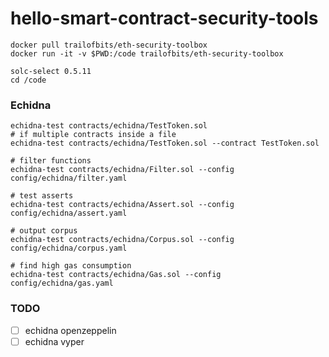 # hello-smart-contract-security-tools

```shell
docker pull trailofbits/eth-security-toolbox
docker run -it -v $PWD:/code trailofbits/eth-security-toolbox

solc-select 0.5.11
cd /code
```

### Echidna

```shell
echidna-test contracts/echidna/TestToken.sol
# if multiple contracts inside a file
echidna-test contracts/echidna/TestToken.sol --contract TestToken.sol

# filter functions
echidna-test contracts/echidna/Filter.sol --config config/echidna/filter.yaml

# test asserts
echidna-test contracts/echidna/Assert.sol --config config/echidna/assert.yaml

# output corpus
echidna-test contracts/echidna/Corpus.sol --config config/echidna/corpus.yaml

# find high gas consumption
echidna-test contracts/echidna/Gas.sol --config config/echidna/gas.yaml
```

### TODO

- [ ] echidna openzeppelin
- [ ] echidna vyper
